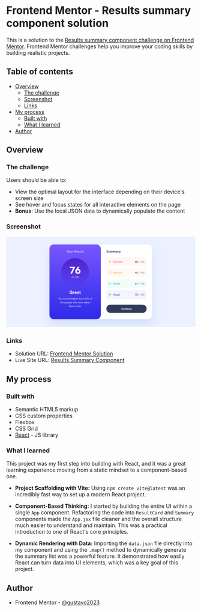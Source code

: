 # Frontend Mentor - Results summary component solution

This is a solution to the [Results summary component challenge on Frontend Mentor](https://www.frontendmentor.io/challenges/results-summary-component-CE_K6s0maV). Frontend Mentor challenges help you improve your coding skills by building realistic projects.

## Table of contents

- [Overview](#overview)
  - [The challenge](#the-challenge)
  - [Screenshot](#screenshot)
  - [Links](#links)
- [My process](#my-process)
  - [Built with](#built-with)
  - [What I learned](#what-i-learned)
- [Author](#author)

## Overview

### The challenge

Users should be able to:

- View the optimal layout for the interface depending on their device's screen size
- See hover and focus states for all interactive elements on the page
- **Bonus**: Use the local JSON data to dynamically populate the content

### Screenshot

![Live Site Screenshot](./design/screencapture.png)

### Links

- Solution URL: [Frontend Mentor Solution](https://www.frontendmentor.io/solutions/results-summary-component-cuJSlaOHzt)
- Live Site URL: [Results Summary Component](https://melodious-sfogliatella-03f9a2.netlify.app/)

## My process

### Built with

- Semantic HTML5 markup
- CSS custom properties
- Flexbox
- CSS Grid
- [React](https://reactjs.org/) - JS library

### What I learned

This project was my first step into building with React, and it was a great learning experience moving from a static mindset to a component-based one.

- **Project Scaffolding with Vite:** Using `npm create vite@latest` was an incredibly fast way to set up a modern React project.

- **Component-Based Thinking:** I started by building the entire UI within a single `App` component. Refactoring the code into `ResultCard` and `Summary` components made the `App.jsx` file cleaner and the overall structure much easier to understand and maintain. This was a practical introduction to one of React's core principles.

- **Dynamic Rendering with Data:** Importing the `data.json` file directly into my component and using the `.map()` method to dynamically generate the summary list was a powerful feature. It demonstrated how easily React can turn data into UI elements, which was a key goal of this project.

## Author

- Frontend Mentor - [@gustavo2023](https://www.frontendmentor.io/profile/gustavo2023)
